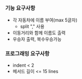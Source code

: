 ### 기능 요구사항
- 각 자동차에 이름 부여(max 5글자)
  - split "," 사용
- 이동거리와 함께 이름도 출력
- 우승자 출력, 복수우승가능

### 프로그래밍 요구사항
- indent < 2
- 메서드 길이 <= 15 lines